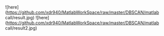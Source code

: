 
![here](https://github.com/xdr940/MatlabWorkSpace/raw/master/DBSCAN/matlab call/result.jpg)
![here](https://github.com/xdr940/MatlabWorkSpace/raw/master/DBSCAN/matlab call/result2.jpg)

